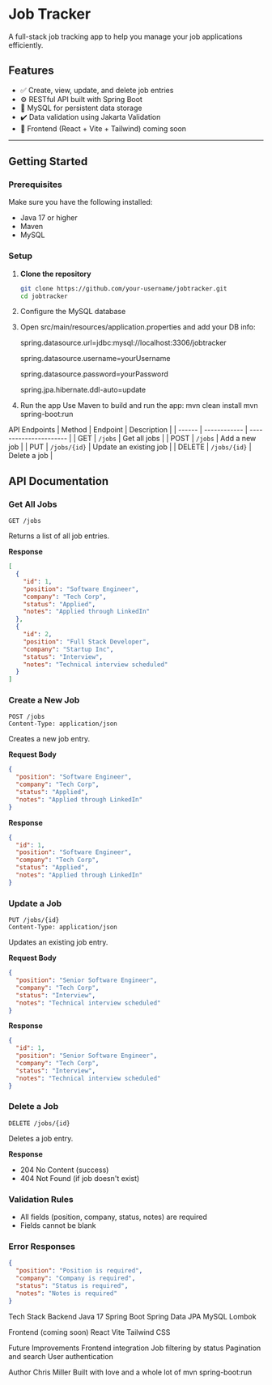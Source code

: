 # Job Tracker

A full-stack job tracking app to help you manage your job applications efficiently.

## Features

- ✅ Create, view, update, and delete job entries  
- ⚙️ RESTful API built with Spring Boot  
- 💾 MySQL for persistent data storage  
- ✔️ Data validation using Jakarta Validation  
- 🎨 Frontend (React + Vite + Tailwind) coming soon

---

## Getting Started

### Prerequisites

Make sure you have the following installed:

- Java 17 or higher  
- Maven  
- MySQL

### Setup

1. **Clone the repository**
   ```bash
   git clone https://github.com/your-username/jobtracker.git
   cd jobtracker
2. Configure the MySQL database
3. 
   Open src/main/resources/application.properties and add your DB info:
   
   spring.datasource.url=jdbc:mysql://localhost:3306/jobtracker
   
   spring.datasource.username=yourUsername
   
   spring.datasource.password=yourPassword
   
   spring.jpa.hibernate.ddl-auto=update
   
5. Run the app
   Use Maven to build and run the app:
   mvn clean install
   mvn spring-boot:run

API Endpoints
| Method | Endpoint     | Description            |
| ------ | ------------ | ---------------------- |
| GET    | `/jobs`      | Get all jobs           |
| POST   | `/jobs`      | Add a new job          |
| PUT    | `/jobs/{id}` | Update an existing job |
| DELETE | `/jobs/{id}` | Delete a job           |

## API Documentation

### Get All Jobs
```http
GET /jobs
```
Returns a list of all job entries.

**Response**
```json
[
  {
    "id": 1,
    "position": "Software Engineer",
    "company": "Tech Corp",
    "status": "Applied",
    "notes": "Applied through LinkedIn"
  },
  {
    "id": 2,
    "position": "Full Stack Developer",
    "company": "Startup Inc",
    "status": "Interview",
    "notes": "Technical interview scheduled"
  }
]
```

### Create a New Job
```http
POST /jobs
Content-Type: application/json
```
Creates a new job entry.

**Request Body**
```json
{
  "position": "Software Engineer",
  "company": "Tech Corp",
  "status": "Applied",
  "notes": "Applied through LinkedIn"
}
```

**Response**
```json
{
  "id": 1,
  "position": "Software Engineer",
  "company": "Tech Corp",
  "status": "Applied",
  "notes": "Applied through LinkedIn"
}
```

### Update a Job
```http
PUT /jobs/{id}
Content-Type: application/json
```
Updates an existing job entry.

**Request Body**
```json
{
  "position": "Senior Software Engineer",
  "company": "Tech Corp",
  "status": "Interview",
  "notes": "Technical interview scheduled"
}
```

**Response**
```json
{
  "id": 1,
  "position": "Senior Software Engineer",
  "company": "Tech Corp",
  "status": "Interview",
  "notes": "Technical interview scheduled"
}
```

### Delete a Job
```http
DELETE /jobs/{id}
```
Deletes a job entry.

**Response**
- 204 No Content (success)
- 404 Not Found (if job doesn't exist)

### Validation Rules
- All fields (position, company, status, notes) are required
- Fields cannot be blank

### Error Responses
```json
{
  "position": "Position is required",
  "company": "Company is required",
  "status": "Status is required",
  "notes": "Notes is required"
}
```

Tech Stack
Backend
Java 17
Spring Boot
Spring Data JPA
MySQL
Lombok

Frontend (coming soon)
React
Vite
Tailwind CSS

Future Improvements
Frontend integration
Job filtering by status
Pagination and search
User authentication

Author
Chris Miller
Built with love and a whole lot of mvn spring-boot:run


